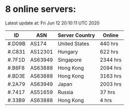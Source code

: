 # 8 online servers:

Latest update at: Fri Jun 12 20:10:11 UTC 2020

| ID | ASN | Server Country | Online |
| -- | --- | -------------- | ------ |
| #.D09B | AS174 | United States | 440 hrs |
| #.C831 | AS12301 | Hungary | 622 hrs |
| #.7F1D | AS63949 | Singapore | 2344 hrs |
| #.B6F8 | AS63888 | Hong Kong | 2094 hrs |
| #.BD3E | AS63888 | Hong Kong | 3163 hrs |
| #.2A79 | AS63949 | Japan | 2003 hrs |
| #.7417 | AS51659 | Russia | 37 hrs |
| #.33B9 | AS63888 | Hong Kong | 4 hrs |

